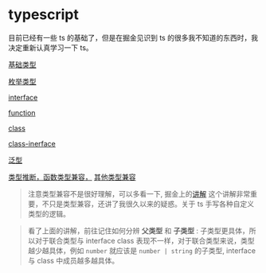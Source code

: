 # typescript

目前已经有一些 ts 的基础了，但是在掘金见识到 ts 的很多我不知道的东西时，我决定重新认真学习一下 ts。

[基础类型](./src/geekTimeTS/1.basicType.ts)

[枚举类型](./src/geekTimeTS/2.enumType.ts)

[interface](./src/geekTimeTS/3.interface.ts)

[function](./src/geekTimeTS/4.function.ts)

[class](./src/geekTimeTS/5.class.ts)

[class-inerface](./src/geekTimeTS/6.class-interface.ts)

[泛型](./src/geekTimeTS/7.generic.ts)

[类型推断，函数类型兼容，](./src/geekTimeTS/8.advanced_function_compatible.ts)
[其他类型兼容](./src/geekTimeTS/8_1.advanced_other_compatible.ts)

> 注意类型兼容不是很好理解，可以多看一下, 掘金上的[讲解](https://juejin.cn/post/7019565189624250404#heading-3) 这个讲解非常重要，不只是类型兼容，还讲了我很久以来的疑惑。关于 ts 手写各种自定义类型的逻辑。

> 看了上面的讲解，前往记住如何分辨 **父类型** 和 **子类型** : 子类型更具体，所以对于联合类型与 interface class 表现不一样，对于联合类型来说，类型越少越具体，例如 `number` 就应该是 `number | string` 的子类型, interface 与 class 中成员越多越具体。
